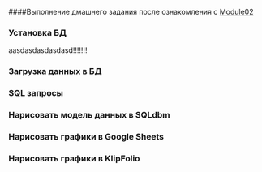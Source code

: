 ####Выполнение дмашнего задания после ознакомления с [Module02](https://github.com/Data-Learn/data-engineering/tree/master/DE-101%20Modules/Module02)

### Установка БД
aasdasdasdasdasd!!!!!!!
### Загрузка данных в БД
### SQL запросы
### Нарисовать модель данных в SQLdbm
### Нарисовать графики в Google Sheets
### Нарисовать графики в KlipFolio
